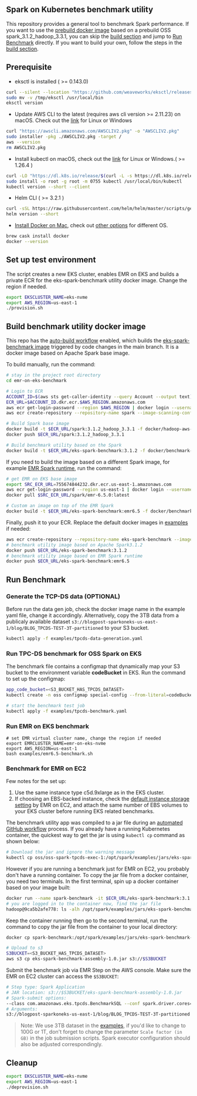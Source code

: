 ## Spark on Kubernetes benchmark utility

This repository provides a general tool to benchmark Spark performance.
If you want to use the [prebuild docker image](https://github.com/aws-samples/emr-on-eks-benchmark/pkgs/container/emr-on-eks-benchmark) based on a prebuild OSS spark_3.1.2_hadoop_3.3.1, you can skip the [build section](#Build-benchmark-utility-docker-image) and jump to [Run Benchmark](#Run-Benchmark) directly. If you want to build your own, follow the steps in the [build section](#Build-benchmark-utility-docker-image).

## Prerequisite

- eksctl is installed ( >= 0.143.0)
```bash
curl --silent --location "https://github.com/weaveworks/eksctl/releases/latest/download/eksctl_$(uname -s)_amd64.tar.gz" | tar xz -C /tmp
sudo mv -v /tmp/eksctl /usr/local/bin
eksctl version
```
- Update AWS CLI to the latest (requires aws cli version >= 2.11.23) on macOS. Check out the [link](https://docs.aws.amazon.com/cli/latest/userguide/getting-started-install.html) for Linux or Windows
```bash
curl "https://awscli.amazonaws.com/AWSCLIV2.pkg" -o "AWSCLIV2.pkg"
sudo installer -pkg ./AWSCLIV2.pkg -target /
aws --version
rm AWSCLIV2.pkg
```
- Install kubectl on macOS, check out the [link](https://kubernetes.io/docs/tasks/tools/install-kubectl-linux/) for Linux or Windows.( >= 1.26.4 )
```bash
curl -LO "https://dl.k8s.io/release/$(curl -L -s https://dl.k8s.io/release/stable.txt)/bin/linux/amd64/kubectl"
sudo install -o root -g root -m 0755 kubectl /usr/local/bin/kubectl
kubectl version --short --client
```
- Helm CLI ( >= 3.2.1 )
```bash
curl -sSL https://raw.githubusercontent.com/helm/helm/master/scripts/get-helm-3 | bash
helm version --short
```
- [Install Docker on Mac](https://docs.docker.com/desktop/mac/install/), check out [other options](https://docs.docker.com/desktop/#download-and-install) for different OS.
```bash
brew cask install docker
docker --version
```

## Set up test environment

The script creates a new EKS cluster, enables EMR on EKS and builds a private ECR for the eks-spark-benchmark utility docker image. Change the region if needed.
```bash
export EKSCLUSTER_NAME=eks-nvme
export AWS_REGION=us-east-1
./provision.sh
```
## Build benchmark utility docker image

This repo has the [auto-build workflow](./.github/workflows/relase-package.yaml) enabled, which builds the [eks-spark-benchmark image](https://github.com/aws-samples/emr-on-eks-benchmark/pkgs/container/eks-spark-benchmark) triggered by code changes in the main branch. It is a docker image based on Apache Spark base image.

To build manually, run the command:
```bash
# stay in the project root directory
cd emr-on-eks-benchmark

# Login to ECR
ACCOUNT_ID=$(aws sts get-caller-identity --query Account --output text)
ECR_URL=$ACCOUNT_ID.dkr.ecr.$AWS_REGION.amazonaws.com
aws ecr get-login-password --region $AWS_REGION | docker login --username AWS --password-stdin $ECR_URL
aws ecr create-repository --repository-name spark --image-scanning-configuration scanOnPush=true

# Build Spark base image
docker build -t $ECR_URL/spark:3.1.2_hadoop_3.3.1 -f docker/hadoop-aws-3.3.1/Dockerfile --build-arg HADOOP_VERSION=3.3.1 --build-arg SPARK_VERSION=3.1.2 .
docker push $ECR_URL/spark:3.1.2_hadoop_3.3.1

# Build benchmark utility based on the Spark
docker build -t $ECR_URL/eks-spark-benchmark:3.1.2 -f docker/benchmark-util/Dockerfile --build-arg SPARK_BASE_IMAGE=$ECR_URL/spark:3.1.2_hadoop_3.3.1 .
```

If you need to build the image based on a different Spark image, for example [EMR Spark runtime](https://docs.aws.amazon.com/emr/latest/EMR-on-EKS-DevelopmentGuide/docker-custom-images-tag.html), run the command:
```bash
# get EMR on EKS base image
export SRC_ECR_URL=755674844232.dkr.ecr.us-east-1.amazonaws.com
aws ecr get-login-password --region us-east-1 | docker login --username AWS --password-stdin $SRC_ECR_URL
docker pull $SRC_ECR_URL/spark/emr-6.5.0:latest

# Custom an image on top of the EMR Spark
docker build -t $ECR_URL/eks-spark-benchmark:emr6.5 -f docker/benchmark-util/Dockerfile --build-arg SPARK_BASE_IMAGE=$SRC_ECR_URL/spark/emr-6.5.0:latest .
```

Finally, push it to your ECR. Replace the default docker images in [examples](./examples) if needed:
```bash
aws ecr create-repository --repository-name eks-spark-benchmark --image-scanning-configuration scanOnPush=true
# benchmark utility image based on Apache Spark3.1.2
docker push $ECR_URL/eks-spark-benchmark:3.1.2
# benchmark utility image based on EMR Spark runtime
docker push $ECR_URL/eks-spark-benchmark:emr6.5
```

## Run Benchmark
### Generate the TCP-DS data (OPTIONAL)
Before run the data gen job, check the docker image name in the example yaml file, change it accordingly. Alternatively, copy the 3TB data from a publicaly available dataset `s3://blogpost-sparkoneks-us-east-1/blog/BLOG_TPCDS-TEST-3T-partitioned` to your S3 bucket.

```bash
kubectl apply -f examples/tpcds-data-generation.yaml
```

### Run TPC-DS benchmark for OSS Spark on EKS

The benchmark file contains a configmap that dynamically map your S3 bucket to the environment variable **codeBucket** in EKS. Run the command to set up the configmap:
```bash
app_code_bucket=<S3_BUCKET_HAS_TPCDS_DATASET>
kubectl create -n oss configmap special-config --from-literal=codeBucket=$app_code_bucket

# start the benchmark test job
kubectl apply -f examples/tpcds-benchmark.yaml
```

### Run EMR on EKS benchmark
```shell
# set EMR virtual cluster name, change the region if needed
export EMRCLUSTER_NAME=emr-on-eks-nvme
export AWS_REGION=us-east-1
bash examples/emr6.5-benchmark.sh
```
### Benchmark for EMR on EC2
Few notes for the set up:
1. Use the same instance type c5d.9xlarge as in the EKS cluster.
2. If choosing an EBS-backed instance, check the [default instance storage setting](https://docs.aws.amazon.com/emr/latest/ManagementGuide/emr-plan-storage.html) by EMR on EC2, and attach the same number of EBS volumes to your EKS cluster before running EKS related benchmarks.

The benchmark utility app was compiled to a jar file during an [automated GitHub workflow](https://github.com/aws-samples/emr-on-eks-benchmark/actions/workflows/relase-package.yaml) process. If you already have a running Kubernetes container, the quickest way to get the jar is using `kubectl cp` command as shown below:
```bash
# Download the jar and ignore the warning message
kubectl cp oss/oss-spark-tpcds-exec-1:/opt/spark/examples/jars/eks-spark-benchmark-assembly-1.0.jar eks-spark-benchmark-assembly-1.0.jar
```

However if you are running a benchmark just for EMR on EC2, you probably don\'t have a running container. To copy the jar file from a docker container, you need two terminals. In the first terminal, spin up a docker container based on your image built:
```bash
docker run --name spark-benchmark -it $ECR_URL/eks-spark-benchmark:3.1.2 bash
# you are logged in to the container now, find the jar file
hadoop@9ca5b2afe778: ls -alh /opt/spark/examples/jars/eks-spark-benchmark-assembly-1.0.jar
```
Keep the container running then go to the second terminal, run the command to copy the jar file from the container to your local directory:
```bash
docker cp spark-benchmark:/opt/spark/examples/jars/eks-spark-benchmark-assembly-1.0.jar .

# Upload to s3
S3BUCKET=<S3_BUCKET_HAS_TPCDS_DATASET>
aws s3 cp eks-spark-benchmark-assembly-1.0.jar s3://$S3BUCKET
```

Submit the benchmark job via EMR Step on the AWS console. Make sure the EMR on EC2 cluster can access the `$S3BUCKET`:
```bash
# Step type: Spark Application
# JAR location: s3://$S3BUCKET/eks-spark-benchmark-assembly-1.0.jar
# Spark-submit options:
--class com.amazonaws.eks.tpcds.BenchmarkSQL --conf spark.driver.cores=4 --conf spark.driver.memory=5g --conf spark.executor.cores=4 --conf spark.executor.memory=6g --conf spark.executor.instances=47 --conf spark.network.timeout=2000 --conf spark.executor.heartbeatInterval="300s" --conf spark.executor.memoryOverhead=2G --conf spark.driver.memoryOverhead=1000 --conf spark.dynamicAllocation.enabled=false --conf spark.shuffle.service.enabled=false
# Arguments:
s3://blogpost-sparkoneks-us-east-1/blog/BLOG_TPCDS-TEST-3T-partitioned s3://$S3BUCKET/EMRONEC2_TPCDS-TEST-3T-RESULT /opt/tpcds-kit/tools parquet 3000 1 false q1-v2.13,q10-v2.13,q11-v2.13,q12-v2.13,q13-v2.13,q14a-v2.13,q14b-v2.13,q15-v2.13,q16-v2.13,q17-v2.13,q18-v2.13,q19-v2.13,q2-v2.13,q20-v2.13,q21-v2.13,q22-v2.13,q23a-v2.13,q23b-v2.13,q24a-v2.13,q24b-v2.13,q25-v2.13,q26-v2.13,q27-v2.13,q28-v2.13,q29-v2.13,q3-v2.13,q30-v2.13,q31-v2.13,q32-v2.13,q33-v2.13,q34-v2.13,q35-v2.13,q36-v2.13,q37-v2.13,q38-v2.13,q39a-v2.13,q39b-v2.13,q4-v2.13,q40-v2.13,q41-v2.13,q42-v2.13,q43-v2.13,q44-v2.13,q45-v2.13,q46-v2.13,q47-v2.13,q48-v2.13,q49-v2.13,q5-v2.13,q50-v2.13,q51-v2.13,q52-v2.13,q53-v2.13,q54-v2.13,q55-v2.13,q56-v2.13,q57-v2.13,q58-v2.13,q59-v2.13,q6-v2.13,q60-v2.13,q61-v2.13,q62-v2.13,q63-v2.13,q64-v2.13,q65-v2.13,q66-v2.13,q67-v2.13,q68-v2.13,q69-v2.13,q7-v2.13,q70-v2.13,q71-v2.13,q72-v2.13,q73-v2.13,q74-v2.13,q75-v2.13,q76-v2.13,q77-v2.13,q78-v2.13,q79-v2.13,q8-v2.13,q80-v2.13,q81-v2.13,q82-v2.13,q83-v2.13,q84-v2.13,q85-v2.13,q86-v2.13,q87-v2.13,q88-v2.13,q89-v2.13,q9-v2.13,q90-v2.13,q91-v2.13,q92-v2.13,q93-v2.13,q94-v2.13,q95-v2.13,q96-v2.13,q97-v2.13,q98-v2.13,q99-v2.13,ss_max-v2.13 true

```

> Note: We use 3TB dataset in the [examples](./examples), if you'd like to change to 100G or 1T, don't forget to change the parameter `Scale factor (in GB)` in the job submission scripts. Spark executor configuration should also be adjusted correspondingly.

## Cleanup
```bash
export EKSCLUSTER_NAME=eks-nvme
export AWS_REGION=us-east-1
./deprovision.sh
```
